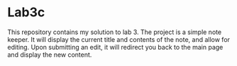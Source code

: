 # Lab3c
This repository contains my solution to lab 3.
The project is a simple note keeper. It will display the current title and contents of the note, and allow for editing. Upon submitting an edit, it will redirect you back to the main page and display the new content.
